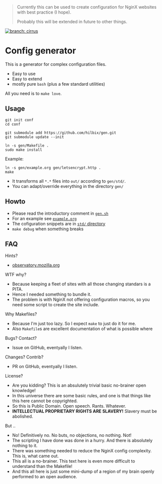 > Currently this can be used to create configuration for NginX websites
> with best practice (I hope).
>
> Probably this will be extended in future to other things.

[![branch: cirrus](https://api.cirrus-ci.com/github/hilbix/gen.svg?branch=cirrus)](https://cirrus-ci.com/github/hilbix/gen)


# Config generator

This is a generator for complex configuration files.

- Easy to use
- Easy to extend
- mostly pure `bash` (plus a few standard utilities)

All you need is to `make love`.


## Usage

	git init conf
	cd conf

	git submodule add https://github.com/hilbix/gen.git
	git submodule update --init

	ln -s gen/Makefile .
	sudo make install

Example:

	ln -s gen/example.org gen/letsencrypt.http .
	make

- It transforms all `*.*` files into `out/` according to `gen/std/`.
- You can adapt/override everything in the directory `gen/`

## Howto

- Please read the introductory comment in [`gen.sh`](gen.sh)
- For an example see [`example.org`](./example.org)
- The cofiguration snippets are in [`std/` directory](std/)
- `make debug` when something breaks


## FAQ

Hints?

- [observatory.mozilla.org](https://observatory.mozilla.org/)

WTF why?

- Because keeping a fleet of sites with all those changing standars is a PITA.
- Hence I needed something to bundle it.
- The problem is with NginX not offering configuration macros, so you need some script to create the site include.

Why Makefiles?

- Because I'm just too lazy.  So I expect `make` to just do it for me.
- Also `Makefile`s are excellent documentation of what is possible where

Bugs? Contact?

- Issue on GitHub, eventyally I listen.

Changes? Contrib?

- PR on GitHub, eventyally I listen.

License?

- Are you kidding?  This is an absulutely trivial basic no-brainer open knowledge!
- In this universe there are some basic rules, and one is that things like this here cannot be copyrighted.
- So this is Public Domain.  Open speech.  Rants.  Whatever.
- **INTELLECTUAL PROPRIETARY RIGHTS ARE SLAVERY!**  Slavery must be abolished.

But ..

- No!  Definitively no.  No buts, no objections, no nothing.  Not!
- The scripting I have done was done in a hurry.  And there is absolutely nothing to it.
- There was something needed to reduce the NginX config complexity.  This is, what came out.
- This all is a no-brainer.  This text here is even more difficult to understand than the Makefile!
- And this all here is just some mini-dump of a region of my brain openly performed to an open audience.

